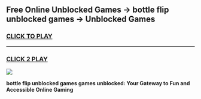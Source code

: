 
## Free Online Unblocked Games → bottle flip unblocked games → Unblocked Games
<h3>
<a href="https://premium.freeplayer.one?title=bottle_flip_unblocked_games&ref=21F">CLICK TO PLAY</a></h3>
<hr>

<h3>
<a href="https://premium.freeplayer.one?title=bottle_flip_unblocked_games&ref=21F">CLICK 2 PLAY</a>
  
</h3>

<a href="https://premium.freeplayer.one?title=bottle_flip_unblocked_games&ref=21F/"><img src="https://clearcache.store/games.png"></a>


**bottle flip unblocked games games unblocked: Your Gateway to Fun and Accessible Online Gaming**
